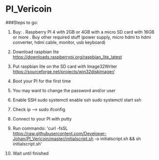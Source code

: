 # PI_Vericoin

###Steps to go:
 1. Buy:
 . Raspberry PI 4 with 2GB or 4GB with a micro SD card with 16GB or more
 . Buy other required stuff (power supply, micro hdmi to hdmi converter, hdmi cable, monitor, usb keyboard)

 2. Download raspbian lite 																							https://downloads.raspberrypi.org/raspbian_lite_latest
 3. Put raspbian lite on the SD card with Image32Writer																https://sourceforge.net/projects/win32diskimager/
 4. Boot your PI for the first time
 5. You may want to change the password and/or user
 6. Enable SSH
    sudo systemctl enable ssh
    sudo systemctl start ssh
 7. Check ip --> sudo ifconfig
 8. Connect to your PI with putty
 9. Run commando: 'curl -fsSL https://raw.githubusercontent.com/Developer-Johan/PI_Vericoin/master/initialscript.sh -o initialscript.sh && sh initialscript.sh'
10. Wait until finished
